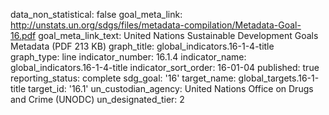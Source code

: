 data_non_statistical: false
goal_meta_link: http://unstats.un.org/sdgs/files/metadata-compilation/Metadata-Goal-16.pdf
goal_meta_link_text: United Nations Sustainable Development Goals Metadata (PDF 213
  KB)
graph_title: global_indicators.16-1-4-title
graph_type: line
indicator_number: 16.1.4
indicator_name: global_indicators.16-1-4-title
indicator_sort_order: 16-01-04
published: true
reporting_status: complete
sdg_goal: '16'
target_name: global_targets.16-1-title
target_id: '16.1'
un_custodian_agency: United Nations Office on Drugs and Crime (UNODC)
un_designated_tier: 2